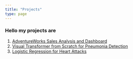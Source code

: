 ```yaml
---
title: "Projects"
type: page
---
```



### Hello my projects are

1. [AdventureWorks Sales Analysis and Dashboard](/projects/adventureworks/)
2. [Visual Transformer from Scratch for Pneumonia Detection](/projects/vit/)
3. [Logistic Regression for Heart Attacks](/projects/heartattack/)
